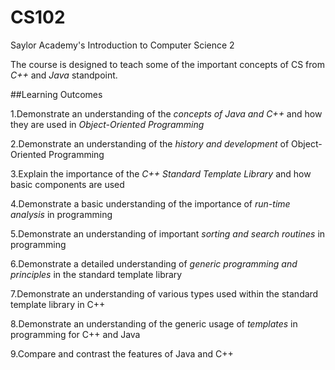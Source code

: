 # CS102
Saylor Academy's Introduction to Computer Science 2

The course is designed to teach some of the important concepts of CS from *_C++_* and *_Java_* standpoint.

##Learning Outcomes

1.Demonstrate an understanding of the _concepts of Java and C++_ and how they are used in *Object-Oriented Programming*

2.Demonstrate an understanding of the _history and development_ of Object-Oriented Programming

3.Explain the importance of the *C++ Standard Template Library* and how basic components are used

4.Demonstrate a basic understanding of the importance of *run-time analysis* in programming

5.Demonstrate an understanding of important *sorting and search routines* in programming

6.Demonstrate a detailed understanding of *generic programming and principles* in the standard template library

7.Demonstrate an understanding of various types used within the standard template library in C++

8.Demonstrate an understanding of the generic usage of *templates* in programming for C++ and Java

9.Compare and contrast the features of Java and C++

